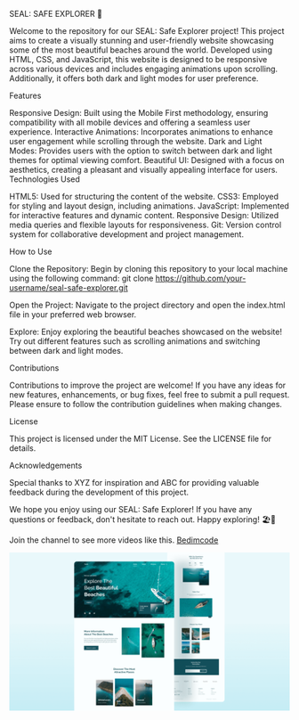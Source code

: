 SEAL: SAFE EXPLORER 🌊

Welcome to the repository for our SEAL: Safe Explorer project! This project aims to create a visually stunning and user-friendly website showcasing some of the most beautiful beaches around the world. Developed using HTML, CSS, and JavaScript, this website is designed to be responsive across various devices and includes engaging animations upon scrolling. Additionally, it offers both dark and light modes for user preference.

Features

Responsive Design: Built using the Mobile First methodology, ensuring compatibility with all mobile devices and offering a seamless user experience.
Interactive Animations: Incorporates animations to enhance user engagement while scrolling through the website.
Dark and Light Modes: Provides users with the option to switch between dark and light themes for optimal viewing comfort.
Beautiful UI: Designed with a focus on aesthetics, creating a pleasant and visually appealing interface for users.
Technologies Used

HTML5: Used for structuring the content of the website.
CSS3: Employed for styling and layout design, including animations.
JavaScript: Implemented for interactive features and dynamic content.
Responsive Design: Utilized media queries and flexible layouts for responsiveness.
Git: Version control system for collaborative development and project management.

How to Use

Clone the Repository: Begin by cloning this repository to your local machine using the following command:
git clone https://github.com/your-username/seal-safe-explorer.git

Open the Project: Navigate to the project directory and open the index.html file in your preferred web browser.

Explore: Enjoy exploring the beautiful beaches showcased on the website! Try out different features such as scrolling animations and switching between dark and light modes.

Contributions

Contributions to improve the project are welcome! If you have any ideas for new features, enhancements, or bug fixes, feel free to submit a pull request. Please ensure to follow the contribution guidelines when making changes.

License

This project is licensed under the MIT License. See the LICENSE file for details.

Acknowledgements

Special thanks to XYZ for inspiration and ABC for providing valuable feedback during the development of this project.

We hope you enjoy using our SEAL: Safe Explorer! If you have any questions or feedback, don't hesitate to reach out. Happy exploring! 🏖️🌴

Join the channel to see more videos like this. [Bedimcode](https://www.youtube.com/c/Bedimcode)

![travel-website](/preview.png)
